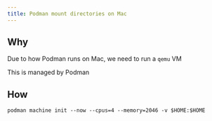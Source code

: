 ```yaml
---
title: Podman mount directories on Mac
---
```


## Why

Due to how Podman runs on Mac, we need to run a `qemu` VM

This is managed by Podman

## How

```shell
podman machine init --now --cpus=4 --memory=2046 -v $HOME:$HOME
```
